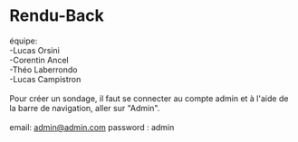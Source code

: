 ﻿# Rendu-Back
équipe:<br>
-Lucas Orsini<br>
-Corentin Ancel<br>
-Théo Laberrondo<br>
-Lucas Campistron<br>
<br>
Pour créer un sondage, il faut se connecter au compte admin et à l'aide de la barre de navigation, aller sur "Admin".<br>
<br>
email: admin@admin.com
password : admin
<br>
